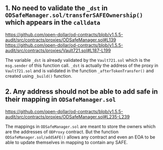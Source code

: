 ## 1. No need to validate the `_dst` in `ODSafeManager.sol/transferSAFEOwnership()` which appears in the `calldata`
https://github.com/open-dollar/od-contracts/blob/v1.5.5-audit/src/contracts/proxies/ODSafeManager.sol#L139
https://github.com/open-dollar/od-contracts/blob/v1.5.5-audit/src/contracts/proxies/Vault721.sol#L187-L199

The variable `_dst` is already validated by the `Vault721.sol` which is the `msg.sender` of this function call. 
`_dst` is actually the address of the proxy in `Vault721.sol` and is validated in the function `_afterTokenTransfer()` and created using `_build()` function.


## 2. Any address should not be able to add safe in their mapping in `ODSafeManager.sol`
https://github.com/open-dollar/od-contracts/blob/v1.5.5-audit/src/contracts/proxies/ODSafeManager.sol#L235-L239

The mappings in `ODSafeManager.sol` are meant to store the owners which are the addresses of `ODProxy` contract. But the function `ODSafeManager.sol/addSAFE()` allows any contract and even an EOA to be able to update themselves in mapping to contain any SAFE.